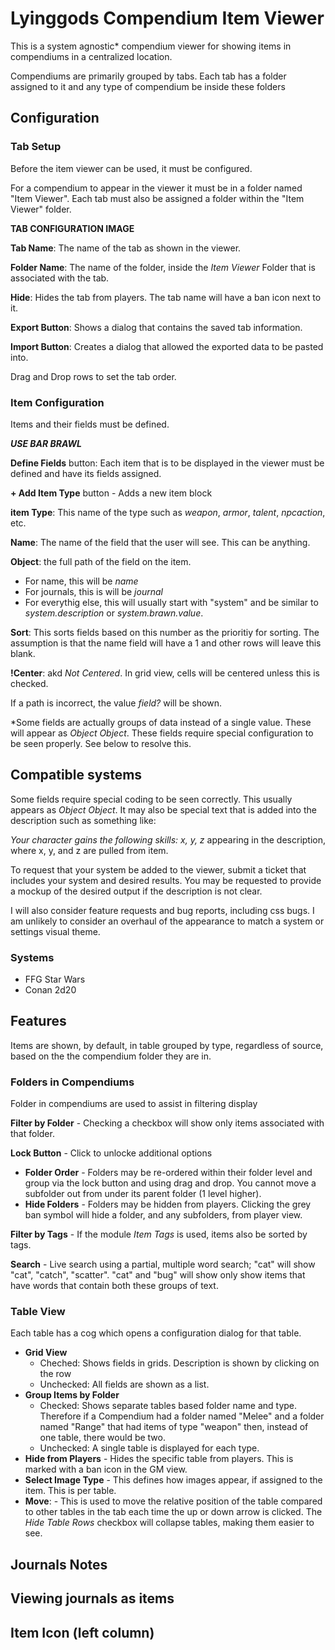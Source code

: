 # Lyinggods Compendium Item Viewer

This is a system agnostic* compendium viewer for showing items in compendiums in a centralized location.

Compendiums are primarily grouped by tabs. Each tab has a folder assigned to it and any type of compendium be inside these folders

## Configuration

### Tab Setup

Before the item viewer can be used, it must be configured.

For a compendium to appear in the viewer it must be in a folder named "Item Viewer". Each tab must also be assigned a folder within the "Item Viewer" folder. 

**TAB CONFIGURATION IMAGE**

**Tab Name**: The name of the tab as shown in the viewer.

**Folder Name**: The name of the folder, inside the _Item Viewer_ Folder that is associated with the tab.

**Hide**: Hides the tab from players. The tab name will have a ban icon next to it.

**Export Button**: Shows a dialog that contains the saved tab information.

**Import Button**: Creates a dialog that allowed the exported data to be pasted into.

Drag and Drop rows to set the tab order.

### Item Configuration

Items and their fields must be defined. 

_**USE BAR BRAWL**_

**Define Fields** button: Each item that is to be displayed in the viewer must be defined and have its fields assigned.

**+ Add Item Type** button - Adds a new item block

**item Type**: This name of the type such as _weapon_, _armor_, _talent_, _npcaction_, etc.

**Name**: The name of the field that the user will see. This can be anything.

**Object**: the full path of the field on the item. 
- For name, this will be _name_
- For journals, this is will be _journal_
- For everythig else, this will usually start with "system" and be similar to _system.description_ or _system.brawn.value_.

**Sort**: This sorts fields based on this number as the prioritiy for sorting. The assumption is that the name field will have a 1 and other rows will leave this blank.

**!Center**: akd _Not Centered_. In grid view, cells will be centered unless this is checked.

If a path is incorrect, the value _field?_ will be shown. 

*Some fields are actually groups of data instead of a single value. These will appear as _Object Object_. These fields require special configuration to be seen properly. See below to resolve this.

## Compatible systems

Some fields require special coding to be seen correctly. This usually appears as _Object Object_. It may also be special text that is added into the description such as something like:

_Your character gains the following skills: x, y, z_ appearing in the description, where x, y, and z are pulled from item. 

To request that your system be added to the viewer, submit a ticket that includes your system and desired results. You may be requested to provide a mockup of the desired output if the description is not clear.

I will also consider feature requests and bug reports, including css bugs. I am unlikely to consider an overhaul of the appearance to match a system or settings visual theme.

### Systems
- FFG Star Wars
- Conan 2d20

## Features

Items are shown, by default, in table grouped by type, regardless of source, based on the the compendium folder they are in.

### Folders in Compendiums

Folder in compendiums are used to assist in filtering display

**Filter by Folder** - Checking a checkbox will show only items associated with that folder.

**Lock Button** - Click to unlocke additional options

- **Folder Order** - Folders may be re-ordered within their folder level and group via the lock button and using drag and drop. You cannot move a subfolder out from under its parent folder (1 level higher).
- **Hide Folders** - Folders may be hidden from players. Clicking the grey ban symbol will hide a folder, and any subfolders, from player view. 

**Filter by Tags** - If the module _Item Tags_ is used, items also be sorted by tags.

**Search** - Live search using a partial, multiple word search; "cat" will show "cat", "catch", "scatter". "cat" and "bug" will show only show items that have words that contain both these groups of text.


### Table View

Each table has a cog which opens a configuration dialog for that table.

- **Grid View**
  - Cheched: Shows fields in grids. Description is shown by clicking on the row
  - Unchecked: All fields are shown as a list.
- **Group Items by Folder**
  - Checked: Shows separate tables based folder name and type. Therefore if a Compendium had a folder named "Melee" and a folder named "Range" that had items of type "weapon" then, instead of one table, there would be two.
  - Unchecked: A single table is displayed for each type.
- **Hide from Players** - Hides the specific table from players. This is marked with a ban icon in the GM view.
- **Select Image Type** - This defines how images appear, if assigned to the item. This is per table.
- **Move**: - This is used to move the relative position of the table compared to other tables in the tab each time the up or down arrow is clicked. The _Hide Table Rows_ checkbox will collapse tables, making them easier to see.

## Journals Notes

## Viewing journals as items

## Item Icon (left column)

